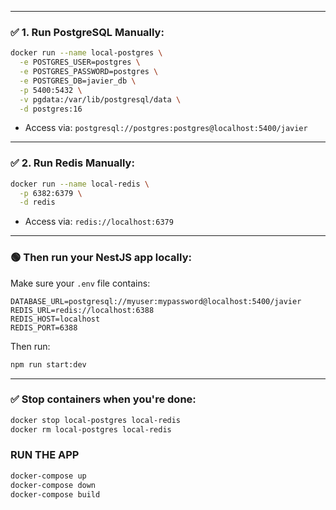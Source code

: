 
---

### ✅ 1. Run **PostgreSQL** Manually:

```bash
docker run --name local-postgres \
  -e POSTGRES_USER=postgres \
  -e POSTGRES_PASSWORD=postgres \
  -e POSTGRES_DB=javier_db \
  -p 5400:5432 \
  -v pgdata:/var/lib/postgresql/data \
  -d postgres:16
```

- Access via: `postgresql://postgres:postgres@localhost:5400/javier`

---

### ✅ 2. Run **Redis** Manually:

```bash
docker run --name local-redis \
  -p 6382:6379 \
  -d redis
```

- Access via: `redis://localhost:6379`

---

### 🟢 Then run your NestJS app locally:

Make sure your `.env` file contains:

```env
DATABASE_URL=postgresql://myuser:mypassword@localhost:5400/javier
REDIS_URL=redis://localhost:6388
REDIS_HOST=localhost
REDIS_PORT=6388
```

Then run:

```bash
npm run start:dev
```

---

### ✅ Stop containers when you're done:

```bash
docker stop local-postgres local-redis
docker rm local-postgres local-redis
```

### RUN THE APP
```bash
docker-compose up
docker-compose down
docker-compose build
```
